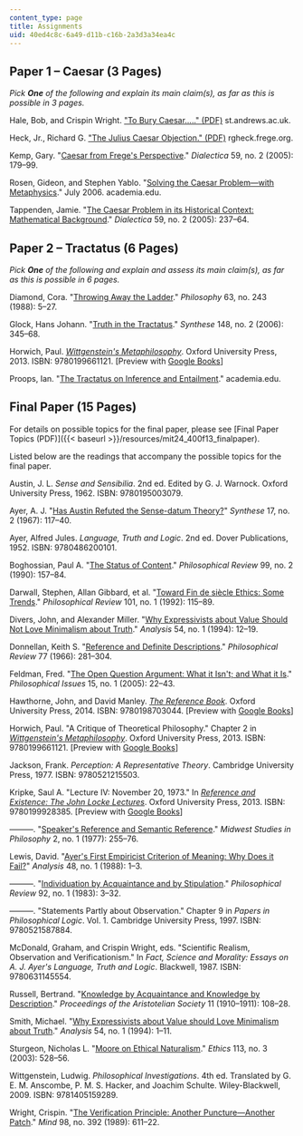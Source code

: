 ```yaml
---
content_type: page
title: Assignments
uid: 40ed4c8c-6a49-d11b-c16b-2a3d3a34ea4c
---
```


Paper 1 – Caesar (3 Pages)
--------------------------

_Pick **One** of the following and explain its main claim(s), as far as this is possible in 3 pages._

Hale, Bob, and Crispin Wright. ["To Bury Caesar….." (PDF)](https://www.oxfordscholarship.com/view/10.1093/0198236395.001.0001/acprof-9780198236399-chapter-15?print=pdf) st.andrews.ac.uk.

Heck, Jr., Richard G. ["The Julius Caesar Objection." (PDF)](http://rgheck.frege.org/pdf/published/JuliusCaesarObjection.pdf) rgheck.frege.org.

Kemp, Gary. "[Caesar from Frege's Perspective](http://dx.doi.org/10.1111/j.1746-8361.2005.01026.x)." _Dialectica_ 59, no. 2 (2005): 179–99.

Rosen, Gideon, and Stephen Yablo. "[Solving the Caesar Problem—with Metaphysics](http://www.academia.edu/542855/Solving_Caesar_with_Metaphysics)." July 2006. academia.edu.

Tappenden, Jamie. "[The Caesar Problem in its Historical Context: Mathematical Background](http://dx.doi.org/10.1111/j.1746-8361.2005.01029.x)." _Dialectica_ 59, no. 2 (2005): 237–64.

Paper 2 – Tractatus (6 Pages)
-----------------------------

_Pick **One** of the following and explain and assess its main claim(s), as far as this is possible in 6 pages._

Diamond, Cora. "[Throwing Away the Ladder](http://www.jstor.org/stable/3750493?origin=JSTOR-pdf&)." _Philosophy_ 63, no. 243 (1988): 5–27.

Glock, Hans Johann. "[Truth in the Tractatus](http://www.jstor.org/stable/20118694)." _Synthese_ 148, no. 2 (2006): 345–68.

Horwich, Paul. [_Wittgenstein's Metaphilosophy_](http://www.oxfordscholarship.com/view/10.1093/acprof:oso/9780199588879.001.0001/acprof-9780199588879). Oxford University Press, 2013. ISBN: 9780199661121. \[Preview with [Google Books](http://books.google.com/books?id=Kj1oAgAAQBAJ&pg=PAfrontcover)\]

Proops, Ian. "[The Tractatus on Inference and Entailment](http://www.academia.edu/1342405/The_Tractatus_on_Inference_and_Entailment)." academia.edu.

Final Paper (15 Pages)
----------------------

For details on possible topics for the final paper, please see [Final Paper Topics (PDF)]({{< baseurl >}}/resources/mit24_400f13_finalpaper).

Listed below are the readings that accompany the possible topics for the final paper.

Austin, J. L. _Sense and Sensibilia_. 2nd ed. Edited by G. J. Warnock. Oxford University Press, 1962. ISBN: 9780195003079.

Ayer, A. J. "[Has Austin Refuted the Sense-datum Theory?](http://www.jstor.org/stable/20114547)" _Synthese_ 17, no. 2 (1967): 117–40.

Ayer, Alfred Jules. _Language, Truth and Logic_. 2nd ed. Dover Publications, 1952. ISBN: 9780486200101.

Boghossian, Paul A. "[The Status of Content](http://www.jstor.org/stable/2185488)." _Philosophical Review_ 99, no. 2 (1990): 157–84.

Darwall, Stephen, Allan Gibbard, et al. "[Toward Fin de siècle Ethics: Some Trends](http://www.jstor.org/stable/2185045)." _Philosophical Review_ 101, no. 1 (1992): 115–89.

Divers, John, and Alexander Miller. "[Why Expressivists about Value Should Not Love Minimalism about Truth](http://www.jstor.org/stable/3328097)." _Analysis_ 54, no. 1 (1994): 12–19.

Donnellan, Keith S. "[Reference and Definite Descriptions](http://www.jstor.org/stable/2183143)." _Philosophical Review_ 77 (1966): 281–304.

Feldman, Fred. "[The Open Question Argument: What it Isn't; and What it Is](http://dx.doi.org/10.1111/j.1533-6077.2005.00051.x)." _Philosophical Issues_ 15, no. 1 (2005): 22–43.

Hawthorne, John, and David Manley. [_The Reference Book_](http://www.oxfordscholarship.com/view/10.1093/acprof:oso/9780199693672.001.0001/acprof-9780199693672?rskey=iwMGXp&result=1). Oxford University Press, 2014. ISBN: 9780198703044. \[Preview with [Google Books](http://books.google.com/books?id=3NMTUqrLk9YC&pg=PAfrontcover)\]

Horwich, Paul. "A Critique of Theoretical Philosophy." Chapter 2 in [_Wittgenstein's Metaphilosophy_](http://www.oxfordscholarship.com/view/10.1093/acprof:oso/9780199588879.001.0001/acprof-9780199588879). Oxford University Press, 2013. ISBN: 9780199661121. \[Preview with [Google Books](http://books.google.com/books?id=dA37Dr1Op4AC&pg=PA19#v=onepage)\]

Jackson, Frank. _Perception: A Representative Theory_. Cambridge University Press, 1977. ISBN: 9780521215503.

Kripke, Saul A. "Lecture IV: November 20, 1973." In [_Reference and Existence: The John Locke Lectures_](http://www.oxfordscholarship.com/view/10.1093/acprof:oso/9780199928385.001.0001/acprof-9780199928385-chapter-4). Oxford University Press, 2013. ISBN: 9780199928385. \[Preview with [Google Books](http://books.google.com/books?id=1Wr9nOZN6fgC&pg=PA79#v=onepage)\]

———. "[Speaker's Reference and Semantic Reference](http://onlinelibrary.wiley.com/doi/10.1111/j.1475-4975.1977.tb00045.x/abstract)." _Midwest Studies in Philosophy_ 2, no. 1 (1977): 255–76.

Lewis, David. "[Ayer's First Empiricist Criterion of Meaning: Why Does it Fail?](http://www.jstor.org/stable/3328286)" _Analysis_ 48, no. 1 (1988): 1–3.

———. "[Individuation by Acquaintance and by Stipulation](http://www.jstor.org/stable/2184519)." _Philosophical Review_ 92, no. 1 (1983): 3–32.

———. "Statements Partly about Observation." Chapter 9 in _Papers in Philosophical Logic_. Vol. 1. Cambridge University Press, 1997. ISBN: 9780521587884.

McDonald, Graham, and Crispin Wright, eds. "Scientific Realism, Observation and Verificationism." In _Fact, Science and Morality: Essays on A. J. Ayer's Language, Truth and Logic_. Blackwell, 1987. ISBN: 9780631145554.

Russell, Bertrand. "[Knowledge by Acquaintance and Knowledge by Description](http://plato.stanford.edu/entries/knowledge-acquaindescrip/)." _Proceedings of the Aristotelian Society_ 11 (1910–1911): 108–28.

Smith, Michael. "[Why Expressivists about Value should Love Minimalism about Truth](http://www.jstor.org/stable/3328096)." _Analysis_ 54, no. 1 (1994): 1–11.

Sturgeon, Nicholas L. "[Moore on Ethical Naturalism](http://www.jstor.org/stable/10.1086/345627)." _Ethics_ 113, no. 3 (2003): 528–56.

Wittgenstein, Ludwig. _Philosophical Investigations_. 4th ed. Translated by G. E. M. Anscombe, P. M. S. Hacker, and Joachim Schulte. Wiley-Blackwell, 2009. ISBN: 9781405159289.

Wright, Crispin. "[The Verification Principle: Another Puncture—Another Patch](http://www.jstor.org/stable/2255045)." _Mind_ 98, no. 392 (1989): 611–22.